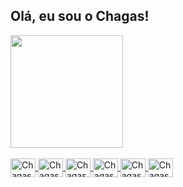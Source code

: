## Olá, eu sou o Chagas!

<div align="normal">
  <a href="https://github.com/ChagasF">
  <img height="180em" src="https://github-readme-stats.vercel.app/api?username=ChagasF&include_all_commits=true&count_private=true&show_icons=true&hide_rank=true&theme=onedark"/>
  <!--<img height="180em" src="https://github-readme-stats.vercel.app/api/top-langs/?username=ChagasF&layout=compact&langs_count=8&show_icons=true&theme=onedark"/>-->
</div>
<div align="normal" style="display: inline_block"><br>
  <img align="center" alt="Chagas_HTML5" height="30" width="40" src="https://cdn.jsdelivr.net/gh/devicons/devicon/icons/html5/html5-original.svg">
  <img align="center" alt="Chagas_CSS3" height="30" width="40" src="https://cdn.jsdelivr.net/gh/devicons/devicon/icons/css3/css3-original.svg">
  <img align="center" alt="Chagas_JS" height="30" width="40" src="https://cdn.jsdelivr.net/gh/devicons/devicon/icons/javascript/javascript-original.svg">
  <img align="center" alt="Chagas_React" height="30" width="40" src="https://cdn.jsdelivr.net/gh/devicons/devicon/icons/typescript/typescript-original.svg">
  <img align="center" alt="Chagas_NodeJS" height="30" width="40" src="https://cdn.jsdelivr.net/gh/devicons/devicon/icons/nodejs/nodejs-original.svg">
  <img align="center" alt="Chagas_React" height="30" width="40" src="https://cdn.jsdelivr.net/gh/devicons/devicon/icons/react/react-original.svg">
</div>
  
